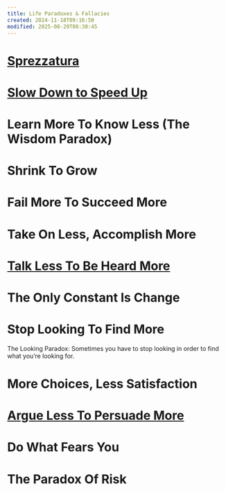 ```yaml
---
title: Life Paradoxes & Fallacies
created: 2024-11-18T09:16:50
modified: 2025-08-29T08:30:45
---
```


# [Sprezzatura](sprezzatura.md)

# [Slow Down to Speed Up](Slow%20Down%20to%20Speed%20Up.md)

# Learn More To Know Less (The Wisdom Paradox)

# Shrink To Grow

# Fail More To Succeed More

# Take On Less, Accomplish More

# [Talk Less To Be Heard More](Speak%20less,%20listen%20more.md)

# The Only Constant Is Change

# Stop Looking To Find More

The Looking Paradox: Sometimes you have to stop looking in order to find what you’re looking for.

# More Choices, Less Satisfaction

# [Argue Less To Persuade More](persuation-and-negotiation.md)

# Do What Fears You

# The Paradox Of Risk
